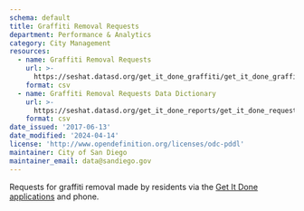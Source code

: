 ```yaml
---
schema: default
title: Graffiti Removal Requests
department: Performance & Analytics
category: City Management
resources:
  - name: Graffiti Removal Requests
    url: >-
      https://seshat.datasd.org/get_it_done_graffiti/get_it_done_graffiti_requests_datasd.csv
    format: csv
  - name: Graffiti Removal Requests Data Dictionary
    url: >-
      https://seshat.datasd.org/get_it_done_reports/get_it_done_requests_dictionary_datasd.csv
    format: csv
date_issued: '2017-06-13'
date_modified: '2024-04-14'
license: 'http://www.opendefinition.org/licenses/odc-pddl'
maintainer: City of San Diego
maintainer_email: data@sandiego.gov
---
```

Requests for graffiti removal made by residents via the
<a href="https://www.sandiego.gov/get-it-done" target="_blank" rel="noopener">
Get It Done applications</a> and phone.
